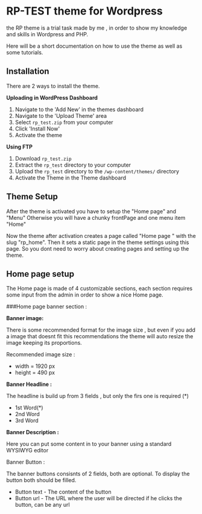 RP-TEST theme for Wordpress
==============

the RP theme is a trial task made by me , in order to show my knowledge and skills in Wordpress and PHP. 

Here will be a short documentation on how to use the theme as well as some tutorials.

Installation
------------
There are 2 ways to install the theme.

**Uploading in WordPress Dashboard**

1. Navigate to the 'Add New' in the themes dashboard
2. Navigate to the 'Upload Theme' area
3. Select `rp_test.zip` from your computer
4. Click 'Install Now'
5. Activate the theme

**Using FTP**

1. Download `rp_test.zip`
2. Extract the `rp_test` directory to your computer
3. Upload the `rp_test` directory to the `/wp-content/themes/` directory
4. Activate the Theme in the Theme dashboard


Theme Setup
------------

After the theme is activated you have to setup the "Home page" and "Menu"
Otherwise you will have a chunky frontPage and one menu item "Home"

Now the theme after activation creates a page called "Home page " with the slug "rp_home".
Then it sets a static page in the theme settings using this page.
So you dont need to worry about creating pages and setting up the theme.

Home page setup
------------
The Home page is made of 4 customizable sections, each section requires some input from the admin in order to show a nice Home page.

###Home page banner section :

**Banner image:**

There is some recommended format for the image size , but even if you add a image that doesnt fit this recommendations the theme will auto resize the image keeping its proportions.

Recommended image size : 

  * width = 1920 px
  * height = 490 px

**Banner Headline :**

The headline is build up from 3 fields , but only the firs one is required (*)

* 1st Word(*)
* 2nd Word
* 3rd Word

**Banner Description :**

Here you can put some content in to your banner using a standard WYSIWYG editor

Banner Button :

The banner buttons consisnts of 2 fields, both are optional.
To display the button both should be filled.

* Button text - The content of the button
* Button url - The URL where the user will be directed if he clicks the button, can be any url


